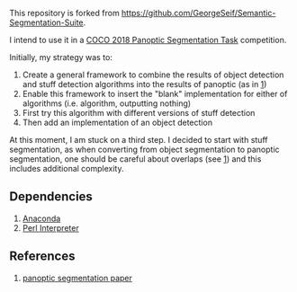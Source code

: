 This repository is forked from
https://github.com/GeorgeSeif/Semantic-Segmentation-Suite.

I intend to use it in a
[COCO 2018 Panoptic Segmentation Task](http://cocodataset.org/index.htm#panoptic-2018) competition.

Initially, my strategy was to:

1. Create a general framework to combine the results of object detection and
stuff detection algorithms into the results of panoptic (as in [1])
1. Enable this framework to insert the "blank" implementation for either of algorithms (i.e. algorithm, outputting nothing)
1. First try this algorithm with different versions of stuff detection
1. Then add an implementation of an object detection

At this moment, I am stuck on a third step.
I decided to start with stuff segmentation, as when converting from object
segmentation to panoptic segmentation, one should be careful about overlaps
(see [1]) and this includes additional complexity.

## Dependencies

1. [Anaconda](https://www.anaconda.com/download/)
1. [Perl Interpreter](https://www.perl.org/get.html)

## References

1. [panoptic segmentation paper](https://arxiv.org/abs/1801.00868)

[1]: https://arxiv.org/abs/1801.00868
